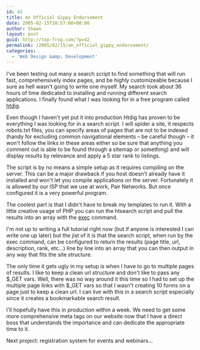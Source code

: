```yaml
---
id: 42
title: An Official Gippy Endorsement
date: 2005-02-15T10:57:00+00:00
author: Shawn
layout: post
guid: http://top-frog.com/?p=42
permalink: /2005/02/15/an_official_gippy_endorsement/
categories:
  - 'Web Design &amp; Development'
---
```

I've been testing out many a search script to find something that will run fast, comprehensively index pages, and be highly customizeable because I sure as hell wasn't going to write one myself. My search took about 36 hours of time dedicated to installing and running different search applications. I finally found what I was looking for in a free program called [htdig](http://www.htdig.org).

<!--more-->

Even though I haven't yet put it into production Htdig has proven to be everything I was looking for in a search script. I will spider a site, it respects robots.txt files, you can specify areas of pages that are not to be indexed (handy for excluding common navigational elements – be careful though – it won't follow the links in these areas either so be sure that anything you comment out is able to be found through a sitemap or something) and will display results by relevance and apply a 5 star rank to listings.

The script is by no means a simple setup as it requires compiling on the server. This can be a major drawback if you host doesn't already have it installed and won't let you compile applications on the server. Fortunately it is allowed by our ISP that we use at work, Pair Networks. But once configured it is a very powerful program.

The coolest part is that I didn't have to break my templates to run it. With a little creative usage of PHP you can run the htsearch script and pull the results into an array with the [exec](http://us2.php.net/manual/en/function.exec.php) command.

I'm not up to writing a full tutorial right now (but if anyone is interested I can write one up later) but the jist of it is that the search script, when run by the exec command, can be configured to return the results (page title, url, description, rank, etc…) line by line into an array that you can then output in any way that fits the site structure.

The only time it gets ugly in my setup is when I have to go to multiple pages of results. I like to keep a clean url structure and don't like to pass any $\_GET vars. Well, there was no way around it this time so I had to set up the multiple page links with $\_GET vars so that I wasn't creating 10 forms on a page just to keep a clean url. I can live with this in a search script especially since it creates a bookmarkable search result.

I'll hopefully have this in production within a week. We need to get some more comprehensive meta tags on our website now that I have a direct boss that understands the importance and can dedicate the appropriate time to it.

Next project: registration system for events and webinars…